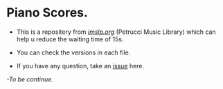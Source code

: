 # Piano Scores.
 - This is a repositery from [*imslp.org*](https://imslp.org/) (Petrucci Music Library) which can help u reduce the waiting time of 15s.
 
 - You can check the versions in each file.
 
 - If you have any question, take an [issue](https://github.com/SakurajimaMai02/Piano-Scores/issues) here.
 
*-To be continue.*
